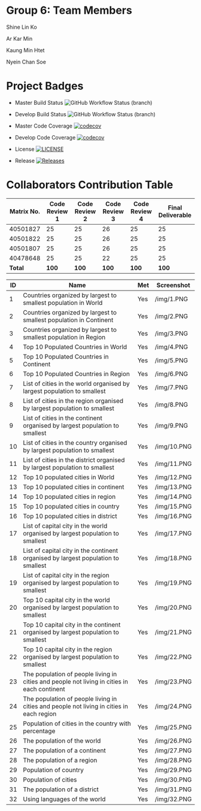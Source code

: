 # Group 6: Team Members

Shine Lin Ko

Ar Kar Min

Kaung Min Htet

Nyein Chan Soe

# Project Badges

- Master Build Status ![GitHub Workflow Status (branch)](https://img.shields.io/github/workflow/status/Jsane001/G6-DevOps/A_workflow_for_DevOps_Coursework/master?style=flat=appveyor)

- Develop Build Status ![GitHub Workflow Status (branch)](https://img.shields.io/github/workflow/status/Jsane001/G6-DevOps/A_workflow_for_DevOps_Coursework/develop?style=flat=appveyor)

- Master Code Coverage [![codecov](https://codecov.io/gh/jsane001/G6-devops/branch/master/graph/badge.svg?token=CUKU1X6KS7)](https://codecov.io/gh/jsane001/G6-devops)

- Develop Code Coverage [![codecov](https://codecov.io/gh/jsane001/G6-devops/branch/develop/graph/badge.svg?token=CUKU1X6KS7)](https://codecov.io/gh/jsane001/G6-devops)

- License [![LICENSE](https://img.shields.io/github/license/Jsane001/G6-DevOps.svg?style=flat-square)](https://github.com/Jsane001/G6-DevOps/blob/master/LICENSE)

- Release [![Releases](https://img.shields.io/github/release/Jsane001/G6-DevOps/all.svg?style=flat-square)](https://github.com/Jsane001/G6-DevOps/releases)

# Collaborators Contribution Table

| Matrix No. | Code Review 1 | Code Review 2 | Code Review 3 | Code Review 4 | Final Deliverable |
|------------|---------------|---------------|---------------|---------------|-------------------|
| 40501827   | 25            | 25            | 26            | 25            | 25                |
| 40501822   | 25            | 25            | 26            | 25            | 25                |
| 40501807   | 25            | 25            | 26            | 25            | 25                |
| 40478648   | 25            | 25            | 22            | 25            | 25                |
| **Total**  | **100**       | **100**       | **100**       | **100**       | **100**           |

| ID  | Name                             | Met | Screenshot  |
|-----|----------------------------------|-----|-------------|
| 1   | Countries organized by largest to smallest population in World | Yes | /img/1.PNG  |
| 2   | Countries organized by largest to smallest population in Continent | Yes | /img/2.PNG  |
| 3   | Countries organized by largest to smallest population in Region | Yes | /img/3.PNG  |
| 4   | Top 10 Populated Countries in World | Yes | /img/4.PNG  |
| 5   | Top 10 Populated Countries in Continent  | Yes | /img/5.PNG  |
| 6   | Top 10 Populated Countries in Region | Yes | /img/6.PNG  |
| 7   | List of cities in the world organised by largest population to smallest | Yes | /img/7.PNG  |
| 8   | List of cities in the region organised by largest population to smallest | Yes | /img/8.PNG  |
| 9   | List of cities in the continent organised by largest population to smallest | Yes | /img/9.PNG  |
| 10  | List of cities in the country organised by largest population to smallest | Yes | /img/10.PNG |
| 11  | List of cities in the district organised by largest population to smallest | Yes | /img/11.PNG |
| 12  | Top 10 populated cities in World | Yes | /img/12.PNG |
| 13  | Top 10 populated cities in continent | Yes | /img/13.PNG |
| 14  | Top 10 populated cities in region | Yes | /img/14.PNG |
| 15  |Top 10 populated cities in country | Yes | /img/15.PNG |
| 16  | Top 10 populated cities in district | Yes | /img/16.PNG |
| 17  | List of capital city in the world organised by largest population to smallest | Yes | /img/17.PNG |
| 18  | List of capital city in the continent organised by largest population to smallest | Yes | /img/18.PNG |
| 19  | List of capital city in the region organised by largest population to smallest | Yes | /img/19.PNG |
| 20  | Top 10 capital city in the world organised by largest population to smallest | Yes | /img/20.PNG |
| 21  | Top 10 capital city in the continent organised by largest population to smallest | Yes | /img/21.PNG |
| 22  | Top 10 capital city in the region organised by largest population to smallest | Yes | /img/22.PNG |
| 23  | The population of people living in cities and people not living in cities in each continent | Yes | /img/23.PNG |
| 24  | The population of people living in cities and people not living in cities in each region | Yes | /img/24.PNG |
| 25  | Population of cities in the country with percentage | Yes | /img/25.PNG |
| 26  | The population of the world | Yes | /img/26.PNG |
| 27  | The population of a continent | Yes | /img/27.PNG |
| 28  | The population of a region | Yes | /img/28.PNG |
| 29  | Population of country | Yes | /img/29.PNG |
| 30  | Population of cities | Yes | /img/30.PNG |
| 31  | The population of a district | Yes | /img/31.PNG |
| 32  | Using languages of the world | Yes | /img/32.PNG |
